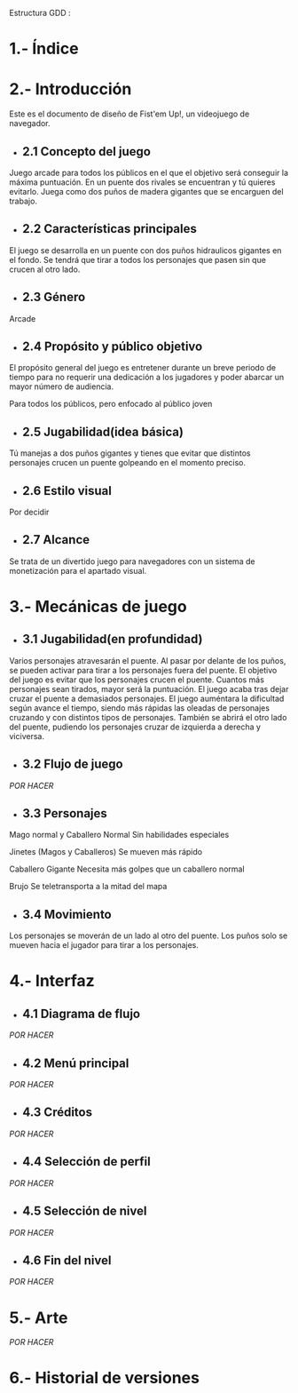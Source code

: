  Estructura GDD : 

# 1.- Índice

# 2.- Introducción

Este es el documento de diseño de Fist'em Up!, un videojuego de navegador.
	
+ ## 2.1 Concepto del juego	

Juego arcade para todos los públicos en el que el objetivo será conseguir la máxima puntuación.
En un puente dos rivales se encuentran y tú quieres evitarlo. Juega como dos puños de madera gigantes que se encarguen del trabajo.
	
+ ## 2.2 Características principales		
	
El juego se desarrolla en un puente con dos puños hidraulicos gigantes en el fondo. Se tendrá que tirar a todos los personajes que pasen sin que crucen al otro lado.
	
+ ## 2.3 Género	
	
Arcade
	
+ ## 2.4 Propósito y público objetivo
	
El propósito general del juego es entretener durante un breve periodo de tiempo para no requerir una dedicación a los jugadores 
y poder abarcar un mayor número de audiencia.

Para todos los públicos, pero enfocado al público joven

+ ## 2.5 Jugabilidad(idea básica)
	
Tú manejas a dos puños gigantes y tienes que evitar que distintos personajes crucen un puente golpeando en el momento preciso.
	
+ ## 2.6 Estilo visual	
	
Por decidir
	
+ ## 2.7 Alcance
	
Se trata de un divertido juego para navegadores con un sistema de monetización para el apartado visual.

# 3.- Mecánicas de juego

+ ## 3.1 Jugabilidad(en profundidad)	
	
Varios personajes atravesarán el puente. Al pasar por delante de los puños, se pueden activar para tirar a los personajes fuera 	del puente.
El objetivo del juego es evitar que los personajes crucen el puente. Cuantos más personajes sean tirados, mayor será la 		puntuación.
El juego acaba tras dejar cruzar el puente a demasiados personajes.
El juego auméntara la dificultad según avance el tiempo, siendo más rápidas las oleadas de personajes cruzando y con distintos 		tipos de personajes. También se abrirá el otro lado del puente, pudiendo los personajes cruzar de izquierda a derecha y 		viciversa. 
	
+ ## 3.2 Flujo de juego	
	
*POR HACER*

+ ## 3.3 Personajes		
	
Mago normal y Caballero Normal
Sin habilidades especiales
	
Jinetes (Magos y Caballeros)
Se mueven más rápido
	
Caballero Gigante
Necesita más golpes que un caballero normal
	
Brujo
Se teletransporta a la mitad del mapa

+ ## 3.4 Movimiento
	
Los personajes se moverán de un lado al otro del puente. Los puños solo se mueven hacia el jugador para tirar a los personajes.

# 4.- Interfaz

+ ## 4.1 Diagrama de flujo	
*POR HACER*
+ ## 4.2 Menú principal
*POR HACER*
+ ## 4.3 Créditos	
*POR HACER*
+ ## 4.4 Selección de perfil
*POR HACER*
+ ## 4.5 Selección de nivel	
*POR HACER*
+ ## 4.6 Fin del nivel
*POR HACER*

# 5.- Arte 

*POR HACER*

# 6.- Historial de versiones
